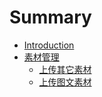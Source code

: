 # Summary

* [Introduction](README.md)
* [素材管理](素材管理.md)
    * [上传其它素材](上传其它素材.md)
    * [上传图文素材](上传图文素材.md)


